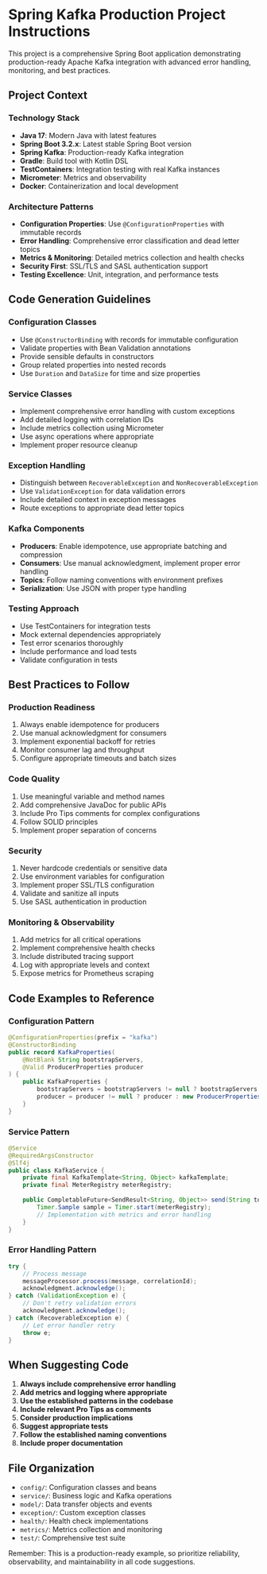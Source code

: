 <!-- Use this file to provide workspace-specific custom instructions to Copilot. For more details, visit https://code.visualstudio.com/docs/copilot/copilot-customization#_use-a-githubcopilotinstructionsmd-file -->

# Spring Kafka Production Project Instructions

This project is a comprehensive Spring Boot application demonstrating production-ready Apache Kafka integration with advanced error handling, monitoring, and best practices.

## Project Context

### Technology Stack
- **Java 17**: Modern Java with latest features
- **Spring Boot 3.2.x**: Latest stable Spring Boot version
- **Spring Kafka**: Production-ready Kafka integration
- **Gradle**: Build tool with Kotlin DSL
- **TestContainers**: Integration testing with real Kafka instances
- **Micrometer**: Metrics and observability
- **Docker**: Containerization and local development

### Architecture Patterns
- **Configuration Properties**: Use `@ConfigurationProperties` with immutable records
- **Error Handling**: Comprehensive error classification and dead letter topics
- **Metrics & Monitoring**: Detailed metrics collection and health checks
- **Security First**: SSL/TLS and SASL authentication support
- **Testing Excellence**: Unit, integration, and performance tests

## Code Generation Guidelines

### Configuration Classes
- Use `@ConstructorBinding` with records for immutable configuration
- Validate properties with Bean Validation annotations
- Provide sensible defaults in constructors
- Group related properties into nested records
- Use `Duration` and `DataSize` for time and size properties

### Service Classes
- Implement comprehensive error handling with custom exceptions
- Add detailed logging with correlation IDs
- Include metrics collection using Micrometer
- Use async operations where appropriate
- Implement proper resource cleanup

### Exception Handling
- Distinguish between `RecoverableException` and `NonRecoverableException`
- Use `ValidationException` for data validation errors
- Include detailed context in exception messages
- Route exceptions to appropriate dead letter topics

### Kafka Components
- **Producers**: Enable idempotence, use appropriate batching and compression
- **Consumers**: Use manual acknowledgment, implement proper error handling
- **Topics**: Follow naming conventions with environment prefixes
- **Serialization**: Use JSON with proper type handling

### Testing Approach
- Use TestContainers for integration tests
- Mock external dependencies appropriately
- Test error scenarios thoroughly
- Include performance and load tests
- Validate configuration in tests

## Best Practices to Follow

### Production Readiness
1. Always enable idempotence for producers
2. Use manual acknowledgment for consumers
3. Implement exponential backoff for retries
4. Monitor consumer lag and throughput
5. Configure appropriate timeouts and batch sizes

### Code Quality
1. Use meaningful variable and method names
2. Add comprehensive JavaDoc for public APIs
3. Include Pro Tips comments for complex configurations
4. Follow SOLID principles
5. Implement proper separation of concerns

### Security
1. Never hardcode credentials or sensitive data
2. Use environment variables for configuration
3. Implement proper SSL/TLS configuration
4. Validate and sanitize all inputs
5. Use SASL authentication in production

### Monitoring & Observability
1. Add metrics for all critical operations
2. Implement comprehensive health checks
3. Include distributed tracing support
4. Log with appropriate levels and context
5. Expose metrics for Prometheus scraping

## Code Examples to Reference

### Configuration Pattern
```java
@ConfigurationProperties(prefix = "kafka")
@ConstructorBinding
public record KafkaProperties(
    @NotBlank String bootstrapServers,
    @Valid ProducerProperties producer
) {
    public KafkaProperties {
        bootstrapServers = bootstrapServers != null ? bootstrapServers : "localhost:9092";
        producer = producer != null ? producer : new ProducerProperties();
    }
}
```

### Service Pattern
```java
@Service
@RequiredArgsConstructor
@Slf4j
public class KafkaService {
    private final KafkaTemplate<String, Object> kafkaTemplate;
    private final MeterRegistry meterRegistry;
    
    public CompletableFuture<SendResult<String, Object>> send(String topic, String key, Object message) {
        Timer.Sample sample = Timer.start(meterRegistry);
        // Implementation with metrics and error handling
    }
}
```

### Error Handling Pattern
```java
try {
    // Process message
    messageProcessor.process(message, correlationId);
    acknowledgment.acknowledge();
} catch (ValidationException e) {
    // Don't retry validation errors
    acknowledgment.acknowledge();
} catch (RecoverableException e) {
    // Let error handler retry
    throw e;
}
```

## When Suggesting Code

1. **Always include comprehensive error handling**
2. **Add metrics and logging where appropriate**
3. **Use the established patterns in the codebase**
4. **Include relevant Pro Tips as comments**
5. **Consider production implications**
6. **Suggest appropriate tests**
7. **Follow the established naming conventions**
8. **Include proper documentation**

## File Organization

- `config/`: Configuration classes and beans
- `service/`: Business logic and Kafka operations
- `model/`: Data transfer objects and events
- `exception/`: Custom exception classes
- `health/`: Health check implementations
- `metrics/`: Metrics collection and monitoring
- `test/`: Comprehensive test suite

Remember: This is a production-ready example, so prioritize reliability, observability, and maintainability in all code suggestions.
